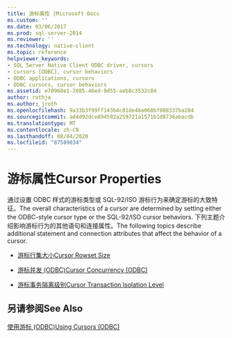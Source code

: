 ```yaml
---
title: 游标属性 |Microsoft Docs
ms.custom: ''
ms.date: 03/06/2017
ms.prod: sql-server-2014
ms.reviewer: ''
ms.technology: native-client
ms.topic: reference
helpviewer_keywords:
- SQL Server Native Client ODBC driver, cursors
- cursors [ODBC], cursor behaviors
- ODBC applications, cursors
- ODBC cursors, cursor behaviors
ms.assetid: e70960e1-2085-46ed-9d55-aeb8c3532c84
author: rothja
ms.author: jroth
ms.openlocfilehash: 9a33b3f99ff143b4c81de46a068bf088337ba204
ms.sourcegitcommit: ad4d92dce894592a259721a1571b1d8736abacdb
ms.translationtype: MT
ms.contentlocale: zh-CN
ms.lasthandoff: 08/04/2020
ms.locfileid: "87589034"
---
```

# <a name="cursor-properties"></a><span data-ttu-id="d3e63-102">游标属性</span><span class="sxs-lookup"><span data-stu-id="d3e63-102">Cursor Properties</span></span>
  <span data-ttu-id="d3e63-103">通过设置 ODBC 样式的游标类型或 SQL-92/ISO 游标行为来确定游标的大致特征。</span><span class="sxs-lookup"><span data-stu-id="d3e63-103">The overall characteristics of a cursor are determined by setting either the ODBC-style cursor type or the SQL-92/ISO cursor behaviors.</span></span> <span data-ttu-id="d3e63-104">下列主题介绍影响游标行为的其他语句和连接属性。</span><span class="sxs-lookup"><span data-stu-id="d3e63-104">The following topics describe additional statement and connection attributes that affect the behavior of a cursor.</span></span>  
  
-   [<span data-ttu-id="d3e63-105">游标行集大小</span><span class="sxs-lookup"><span data-stu-id="d3e63-105">Cursor Rowset Size</span></span>](cursor-rowset-size.md)  
  
-   [<span data-ttu-id="d3e63-106">游标并发 (ODBC)</span><span class="sxs-lookup"><span data-stu-id="d3e63-106">Cursor Concurrency &#40;ODBC&#41;</span></span>](cursor-concurrency-odbc.md)  
  
-   [<span data-ttu-id="d3e63-107">游标事务隔离级别</span><span class="sxs-lookup"><span data-stu-id="d3e63-107">Cursor Transaction Isolation Level</span></span>](cursor-transaction-isolation-level.md)  
  
## <a name="see-also"></a><span data-ttu-id="d3e63-108">另请参阅</span><span class="sxs-lookup"><span data-stu-id="d3e63-108">See Also</span></span>  
 [<span data-ttu-id="d3e63-109">使用游标 &#40;ODBC&#41;</span><span class="sxs-lookup"><span data-stu-id="d3e63-109">Using Cursors &#40;ODBC&#41;</span></span>](../using-cursors-odbc.md)  
  
  

